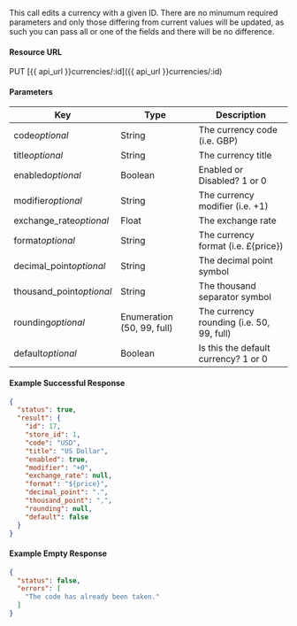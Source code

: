 This call edits a currency with a given ID. There are no minumum required parameters and only those differing from current values will be updated, as such you can pass all or one of the fields and there will be no difference.


#### Resource URL
PUT [{{ api_url }}currencies/:id]({{ api_url }}currencies/:id)


#### Parameters
Key | Type | Description
--- | ---- | -----------
code*optional* | String | The currency code (i.e. GBP)
title*optional* | String | The currency title
enabled*optional* | Boolean | Enabled or Disabled? 1 or 0 
modifier*optional* | String | The currency modifier (i.e. +1) 
exchange_rate*optional* | Float | The exchange rate
format*optional* | String | The currency format (i.e. £{price})
decimal_point*optional* | String | The decimal point symbol
thousand_point*optional* | String | The thousand separator symbol
rounding*optional* | Enumeration (50, 99, full) | The currency rounding (i.e. 50, 99, full)
default*optional* | Boolean | Is this the default currency? 1 or 0

<!--code-->
#### Example Successful Response 
``` json
{
  "status": true,
  "result": {
    "id": 17,
    "store_id": 1,
    "code": "USD",
    "title": "US Dollar",
    "enabled": true,
    "modifier": "+0",
    "exchange_rate": null,
    "format": "${price}",
    "decimal_point": ".",
    "thousand_point": ",",
    "rounding": null,
    "default": false
  }
}
```


#### Example Empty Response 
``` json
{
  "status": false,
  "errors": [
    "The code has already been taken."
  ]
}
```
<!--/code-->
